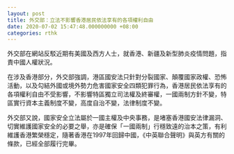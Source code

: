 ```yaml
---
layout: post
title: 外交部：立法不影響香港居民依法享有的各項權利自由
date: 2020-07-02 15:47:48.000000000 +08:00
categories: rthk
---
```


外交部在網站反駁近期有美國及西方人士，就香港、新疆及新型肺炎疫情問題，指責中國人權狀況。

在涉及香港部分，外交部強調，港區國安法只針對分裂國家、顛覆國家政權、恐怖活動，以及勾結外國或境外勢力危害國家安全四類犯罪行為，香港居民依法享有的各項權利自由不受影響，不影響特區獨立司法權及終審權，一國兩制方針不變，特區實行資本主義制度不變，高度自治不變，法律制度不變。

外交部又說，國家安全立法屬於一國主權及中央事務，是堵塞香港國安法律漏洞、切實維護國家安全的必要之舉，亦是確保「一國兩制」行穩致遠的治本之策，有利維護香港繁榮穩定，隨著香港在1997年回歸中國，《中英聯合聲明》與英方有關的條款，已經全部履行完畢。
